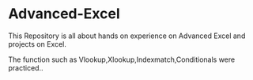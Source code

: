 # Advanced-Excel

This Repository is all about hands on experience on Advanced Excel and projects on Excel.


The function such as Vlookup,Xlookup,Indexmatch,Conditionals were practiced..
